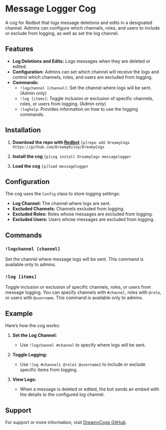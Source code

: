 # Message Logger Cog

A cog for Redbot that logs message deletions and edits in a designated channel. Admins can configure which channels, roles, and users to include or exclude from logging, as well as set the log channel.

## Features

- **Log Deletions and Edits:** Logs messages when they are deleted or edited.
- **Configuration:** Admins can set which channel will receive the logs and control which channels, roles, and users are excluded from logging.
- **Commands:**
  - `!logchannel [channel]`: Set the channel where logs will be sent. (Admin only)
  - `!log [items]`: Toggle inclusion or exclusion of specific channels, roles, or users from logging. (Admin only)
  - `!loghelp`: Provides information on how to use the logging commands.

## Installation

1. **Download the repo with [Redbot](https://github.com/Cog-Creators/Red-DiscordBot)**
   ```[p]repo add DreamyCogs https://github.com/DreamyKiley/DreamyCogs```

2. **Install the cog**
   ```[p]cog install DreamyCogs messagelogger```

3. **Load the cog**
   ```[p]load messagelogger```

## Configuration

The cog uses the `Config` class to store logging settings:
- **Log Channel:** The channel where logs are sent.
- **Excluded Channels:** Channels excluded from logging.
- **Excluded Roles:** Roles whose messages are excluded from logging.
- **Excluded Users:** Users whose messages are excluded from logging.

## Commands

### `!logchannel [channel]`
Set the channel where message logs will be sent. This command is available only to admins.

### `!log [items]`
Toggle inclusion or exclusion of specific channels, roles, or users from message logging. You can specify channels with `#channel`, roles with `@role`, or users with `@username`. This command is available only to admins.

## Example

Here’s how the cog works:

1. **Set the Log Channel:**
   - Use `!logchannel #channel` to specify where logs will be sent.

2. **Toggle Logging:**
   - Use `!log #channel1 @role1 @username1` to include or exclude specific items from logging.

3. **View Logs:**
   - When a message is deleted or edited, the bot sends an embed with the details to the configured log channel.

## Support

For support or more information, visit [DreamyCogs GitHub](https://github.com/DreamyKiley).
